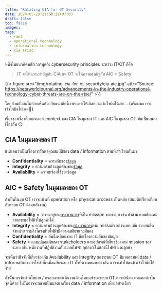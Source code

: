 ```yaml
---
title: "Rotating CIA for OT Security"
date: 2024-05-29T21:58:21+07:00
draft: false
toc: false
images:
tags:
  - rant
  - operational technology
  - information technology
  - cia triad
---
```


หนึ่งในแนวคิดหลักเวลาพูดถึง cybersecurity principles ระหว่าง IT/OT ก็คือ

> IT จะให้ความสำคัญกับ CIA แต่ OT จะให้ความสำคัญกับ AIC + Safety

{{< figure src="/img/rotating-cia-for-ot-security/cia-aic.jpg" attr="Source: https://netaworldjournal.org/advancements-in-the-industry-operational-technology-cyber-threats-are-on-the-rise/" >}}

โดยส่วนตัวผมไม่ค่อยเห็นด้วยกับแนวคิดนี้ เพราะทำให้เกิดความเข้าใจผิดได้ง่าย&hellip; (หรือผมอาจจะเข้าใจผิดไปเอง 🤣)

เรื่องของเรื่องคือผมมองว่า context ของ CIA ในมุมของ IT และ AIC ในมุมของ OT มันเป็นคนละเรื่องกัน 😑

## CIA ในมุมมองของ IT

แน่นอนว่าเป็นเรื่องการรักษาคุณสมบัติของ data / information ตามที่เราเรียนกันมา

* **Confidentiality** = ความลับของ<ins>ข้อมูล</ins>
* **Integrity** = ความครบถ้วนถูกต้องของ<ins>ข้อมูล</ins>
* **Availability** = ความพร้อมใช้ของ<ins>ข้อมูล</ins>

## AIC + Safety ในมุมมองของ OT

ถ้าเป็นในมุม OT เราจะเน้นที่ operation หรือ physical process เป็นหลัก (สมมติเปรียบเทียบกับระบบ OT ด้านพลังงาน)

* **Availability** = การคงอยู่ของ<ins>กระบวนการ</ins>ที่เป็น mission ของระบบ เช่น ยังสามารถผลิตและจ่ายกระแสไฟฟ้าให้ลูกค้าได้
* **Integrity** = ความครบถ้วนถูกต้องของ<ins>กระบวนการ</ins>ตาม mission ของระบบ เช่น ระบบผลิต จำหน่าย รวมถึงโครงข่ายไฟฟ้ามีความเสถียรและมั่นคง
* **Confidentiality** = อันนี้เหมือนของ IT คือเรื่องความลับของข้อมูล
* **Safety** = <ins>ความปลอดภัย</ins>ของ stakeholders และอุปกรณ์ที่เกี่ยวข้องตาม mission ของระบบ เช่น พนักงานที่ปฏิบัติงานกับระบบไฟฟ้า อุปกรณ์ในสถานีไฟฟ้า และลูกค้า

จะเห็นว่าปัจจัยที่เกี่ยวข้องกับ Availability และ Integrity ของระบบ OT มีมากกว่าแค่ data / information การใช้คำที่เหมือนกับระบบ IT ทั้งที่ความหมายต่างกัน อาจจะทำให้คนฟังเข้าใจผิดได้ง่าย

ดังนั้นการจัดทำนโยบาย / กรอบการดำเนินงานด้านไซเบอร์ของระบบ OT ควรคำนึงความแตกต่างในจุดนี้ด้วย ไม่งั้นอาจจะกลายเป็นมองแค่เรื่อง data / information เพียงอย่างเดียว
